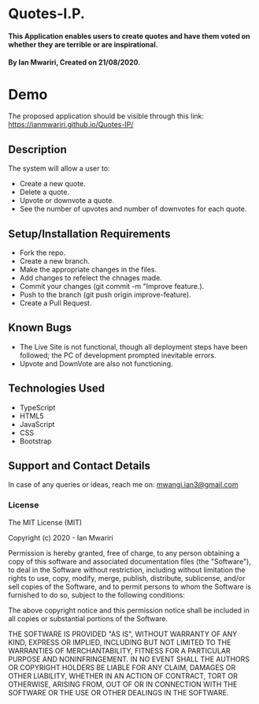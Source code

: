 # Quotes-I.P.
#### This Application enables users to create quotes and have them voted on whether they are terrible or are inspirational.
#### By Ian Mwariri, Created on 21/08/2020.

# Demo 
The proposed application should be visible through this link: https://ianmwariri.github.io/Quotes-IP/

## Description
The system will allow a user to:
* Create a new quote. 
* Delete a quote.
* Upvote or downvote a quote.
* See the number of upvotes and number of downvotes for each quote. 

## Setup/Installation Requirements
* Fork the repo.
* Create a new branch.
* Make the appropriate changes in the files.
* Add changes to refelect the chnages made.
* Commit your changes (git commit -m "Improve feature.).
* Push to the branch (git push origin improve-feature).
* Create a Pull Request.

## Known Bugs
* The Live Site is not functional, though all deployment steps have been followed; the PC of development prompted inevitable errors.
* Upvote and DownVote are also not functioning.



## Technologies Used
* TypeScript
* HTML5
* JavaScript
* CSS
* Bootstrap


## Support and Contact Details
In case of any queries or ideas, reach me on: mwangi.ian3@gmail.com

### License
The MIT License (MIT)

Copyright (c) 2020 - Ian Mwariri

Permission is hereby granted, free of charge, to any person obtaining a copy
of this software and associated documentation files (the "Software"), to deal
in the Software without restriction, including without limitation the rights
to use, copy, modify, merge, publish, distribute, sublicense, and/or sell
copies of the Software, and to permit persons to whom the Software is
furnished to do so, subject to the following conditions:

The above copyright notice and this permission notice shall be included in all
copies or substantial portions of the Software.

THE SOFTWARE IS PROVIDED "AS IS", WITHOUT WARRANTY OF ANY KIND, EXPRESS OR
IMPLIED, INCLUDING BUT NOT LIMITED TO THE WARRANTIES OF MERCHANTABILITY,
FITNESS FOR A PARTICULAR PURPOSE AND NONINFRINGEMENT. IN NO EVENT SHALL THE
AUTHORS OR COPYRIGHT HOLDERS BE LIABLE FOR ANY CLAIM, DAMAGES OR OTHER
LIABILITY, WHETHER IN AN ACTION OF CONTRACT, TORT OR OTHERWISE, ARISING FROM,
OUT OF OR IN CONNECTION WITH THE SOFTWARE OR THE USE OR OTHER DEALINGS IN THE
SOFTWARE.